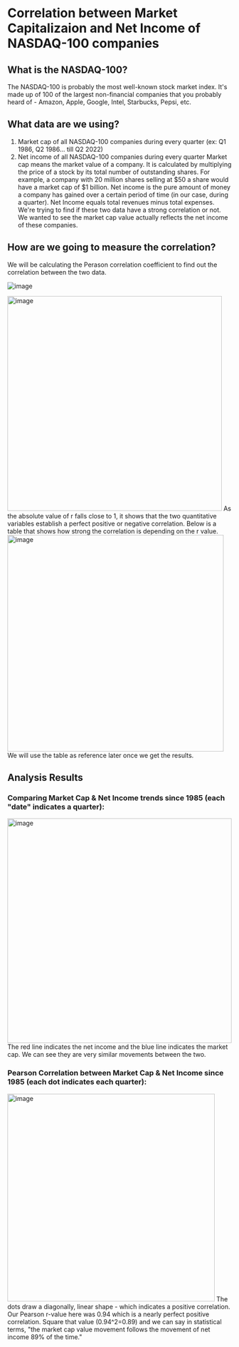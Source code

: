 # Correlation between Market Capitalizaion and Net Income of NASDAQ-100 companies

## What is the NASDAQ-100?
The NASDAQ-100 is probably the most well-known stock market index. It's made up of 100 of the largest non-financial companies that you probably heard of -  Amazon, Apple, Google, Intel, Starbucks, Pepsi, etc.
<br>
## What data are we using?
1. Market cap of all NASDAQ-100 companies during every quarter (ex: Q1 1986, Q2 1986... till Q2 2022)
2. Net income of all NASDAQ-100 companies during every quarter
Market cap means the market value of a company. It is calculated by multiplying the price of a stock by its total number of outstanding shares. For example, a company with 20 million shares selling at $50 a share would have a market cap of $1 billion. Net income is the pure amount of money a company has gained over a certain period of time (in our case, during a quarter). Net Income equals total revenues minus total expenses. We're trying to find if these two data have a strong correlation or not. We wanted to see the market cap value actually reflects the net income of these companies.
## How are we going to measure the correlation?
We will be calculating the Perason correlation coefficient to find out the correlation between the two data.

![image](https://user-images.githubusercontent.com/79275984/223246650-b04fa0ea-f809-4542-b35e-84ad97a2d780.png)

<img width="482" alt="image" src="https://user-images.githubusercontent.com/79275984/223246600-1e574a9b-184d-4bdd-9e4e-6ca75b08ce5f.png">
As the absolute value of r falls close to 1, it shows that the two quantitative variables establish a perfect positive or negative correlation. Below is a table that shows how strong the correlation is depending on the r value.
<br>
<img width="486" alt="image" src="https://user-images.githubusercontent.com/79275984/223255403-7a0cdac6-bb3a-4b69-ad56-b94204bfa181.png">
We will use the table as reference later once we get the results.<br>

## Analysis Results
### Comparing Market Cap & Net Income trends since 1985 (each "date" indicates a quarter):<br>
<img width="504" alt="image" src="https://user-images.githubusercontent.com/79275984/223258566-590c5f43-7285-494d-b6a0-6d1cc2e8a595.png">
The red line indicates the net income and the blue line indicates the market cap. We can see they are very similar movements between the two.

### Pearson Correlation between Market Cap & Net Income since 1985 (each dot indicates each quarter):<br>
<img width="466" alt="image" src="https://user-images.githubusercontent.com/79275984/223261085-1c59a368-faa8-4e5e-a0d8-568428a37889.png">
The dots draw a diagonally, linear shape - which indicates a positive correlation. Our Pearson r-value here was 0.94 which is a nearly perfect positive correlation. Square that value (0.94^2=0.89) and we can say in statistical terms, "the market cap value movement follows the movement of net income 89% of the time."
